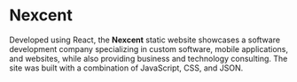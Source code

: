 # Nexcent

Developed using React, the **Nexcent** static website showcases a software development company specializing in custom software, mobile applications, and websites, while also providing business and technology consulting. The site was built with a combination of JavaScript, CSS, and JSON.
